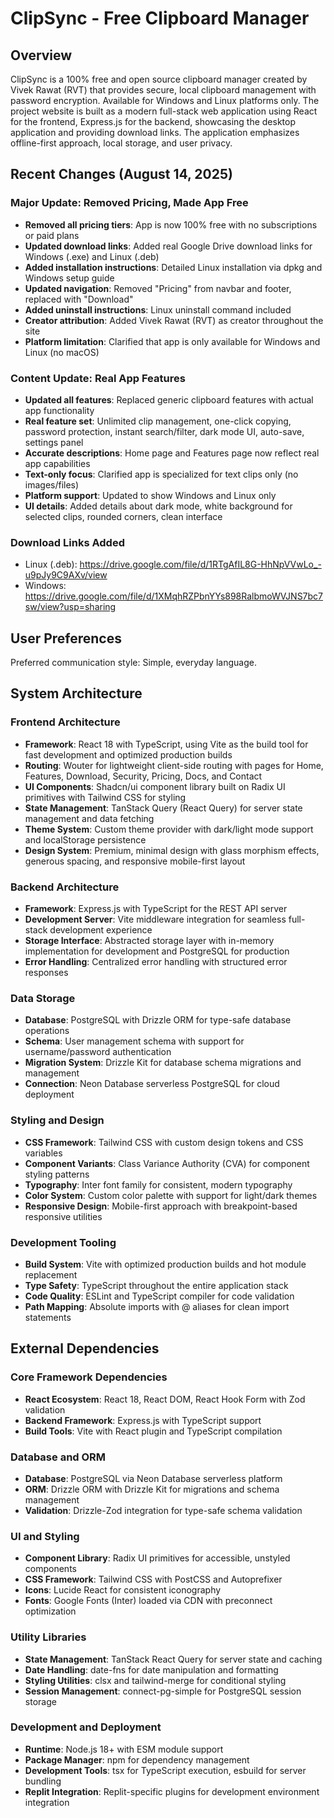 # ClipSync - Free Clipboard Manager

## Overview

ClipSync is a 100% free and open source clipboard manager created by Vivek Rawat (RVT) that provides secure, local clipboard management with password encryption. Available for Windows and Linux platforms only. The project website is built as a modern full-stack web application using React for the frontend, Express.js for the backend, showcasing the desktop application and providing download links. The application emphasizes offline-first approach, local storage, and user privacy.

## Recent Changes (August 14, 2025)

### Major Update: Removed Pricing, Made App Free
- **Removed all pricing tiers**: App is now 100% free with no subscriptions or paid plans
- **Updated download links**: Added real Google Drive download links for Windows (.exe) and Linux (.deb)
- **Added installation instructions**: Detailed Linux installation via dpkg and Windows setup guide
- **Updated navigation**: Removed "Pricing" from navbar and footer, replaced with "Download"
- **Added uninstall instructions**: Linux uninstall command included
- **Creator attribution**: Added Vivek Rawat (RVT) as creator throughout the site
- **Platform limitation**: Clarified that app is only available for Windows and Linux (no macOS)

### Content Update: Real App Features
- **Updated all features**: Replaced generic clipboard features with actual app functionality
- **Real feature set**: Unlimited clip management, one-click copying, password protection, instant search/filter, dark mode UI, auto-save, settings panel
- **Accurate descriptions**: Home page and Features page now reflect real app capabilities
- **Text-only focus**: Clarified app is specialized for text clips only (no images/files)
- **Platform support**: Updated to show Windows and Linux only
- **UI details**: Added details about dark mode, white background for selected clips, rounded corners, clean interface

### Download Links Added
- Linux (.deb): https://drive.google.com/file/d/1RTgAfIL8G-HhNpVVwLo_-u9pJy9C9AXv/view
- Windows: https://drive.google.com/file/d/1XMqhRZPbnYYs898RalbmoWVJNS7bc7sw/view?usp=sharing

## User Preferences

Preferred communication style: Simple, everyday language.

## System Architecture

### Frontend Architecture
- **Framework**: React 18 with TypeScript, using Vite as the build tool for fast development and optimized production builds
- **Routing**: Wouter for lightweight client-side routing with pages for Home, Features, Download, Security, Pricing, Docs, and Contact
- **UI Components**: Shadcn/ui component library built on Radix UI primitives with Tailwind CSS for styling
- **State Management**: TanStack Query (React Query) for server state management and data fetching
- **Theme System**: Custom theme provider with dark/light mode support and localStorage persistence
- **Design System**: Premium, minimal design with glass morphism effects, generous spacing, and responsive mobile-first layout

### Backend Architecture
- **Framework**: Express.js with TypeScript for the REST API server
- **Development Server**: Vite middleware integration for seamless full-stack development experience
- **Storage Interface**: Abstracted storage layer with in-memory implementation for development and PostgreSQL for production
- **Error Handling**: Centralized error handling with structured error responses

### Data Storage
- **Database**: PostgreSQL with Drizzle ORM for type-safe database operations
- **Schema**: User management schema with support for username/password authentication
- **Migration System**: Drizzle Kit for database schema migrations and management
- **Connection**: Neon Database serverless PostgreSQL for cloud deployment

### Styling and Design
- **CSS Framework**: Tailwind CSS with custom design tokens and CSS variables
- **Component Variants**: Class Variance Authority (CVA) for component styling patterns
- **Typography**: Inter font family for consistent, modern typography
- **Color System**: Custom color palette with support for light/dark themes
- **Responsive Design**: Mobile-first approach with breakpoint-based responsive utilities

### Development Tooling
- **Build System**: Vite with optimized production builds and hot module replacement
- **Type Safety**: TypeScript throughout the entire application stack
- **Code Quality**: ESLint and TypeScript compiler for code validation
- **Path Mapping**: Absolute imports with @ aliases for clean import statements

## External Dependencies

### Core Framework Dependencies
- **React Ecosystem**: React 18, React DOM, React Hook Form with Zod validation
- **Backend Framework**: Express.js with TypeScript support
- **Build Tools**: Vite with React plugin and TypeScript compilation

### Database and ORM
- **Database**: PostgreSQL via Neon Database serverless platform
- **ORM**: Drizzle ORM with Drizzle Kit for migrations and schema management
- **Validation**: Drizzle-Zod integration for type-safe schema validation

### UI and Styling
- **Component Library**: Radix UI primitives for accessible, unstyled components
- **CSS Framework**: Tailwind CSS with PostCSS and Autoprefixer
- **Icons**: Lucide React for consistent iconography
- **Fonts**: Google Fonts (Inter) loaded via CDN with preconnect optimization

### Utility Libraries
- **State Management**: TanStack React Query for server state and caching
- **Date Handling**: date-fns for date manipulation and formatting
- **Styling Utilities**: clsx and tailwind-merge for conditional styling
- **Session Management**: connect-pg-simple for PostgreSQL session storage

### Development and Deployment
- **Runtime**: Node.js 18+ with ESM module support
- **Package Manager**: npm for dependency management
- **Development Tools**: tsx for TypeScript execution, esbuild for server bundling
- **Replit Integration**: Replit-specific plugins for development environment integration
